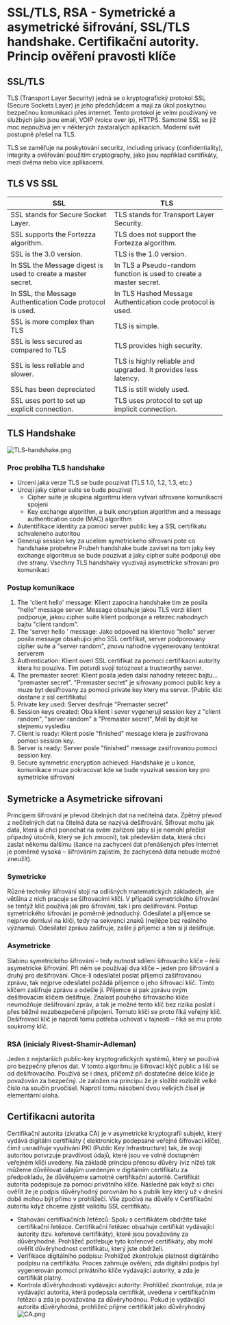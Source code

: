 # SSL/TLS, RSA - Symetrické a asymetrické šifrování, SSL/TLS handshake. Certifikační autority. Princip ověření pravosti klíče

## SSL/TLS

TLS (Transport Layer Security) jedná se o kryptografický protokol SSL (Secure Sockets Layer) je jeho předchůdcem a mají
za úkol poskytnou bezpečnou komunikaci přes internet. Tento protokol je velmi používaný ve službých jako jsou email,
VOIP (voice over ip), HTTPS. Samotné SSL se již moc nepoužívá jen v některých zastaralých aplikacích. Moderní svět
postupně přešel na TLS.

TLS se zaměřuje na poskytování securitz, including privacy (confidentiality), integrity a ověřování použitím
cryptography, jako jsou například certifikáty, mezi dvěma nebo více aplikacemi.

## TLS VS SSL

| SSL                                                          | TLS                                                                |
|--------------------------------------------------------------|--------------------------------------------------------------------|
| SSL stands for Secure Socket Layer.                          | TLS stands for Transport Layer Security.                           |
| SSL supports the Fortezza algorithm.                         | TLS does not support the Fortezza algorithm.                       |
| SSL is the 3.0 version.                                      | TLS is the 1.0 version.                                            |
| In SSL the Message digest is used to create a master secret. | In TLS a Pseudo-random function is used to create a master secret. |
| In SSL, the Message Authentication Code protocol is used.    | In TLS Hashed Message Authentication code protocol is used.        |
| SSL is more complex than TLS                                 | TLS is simple.                                                     |
| SSL is less secured as compared to TLS                       | TLS provides high security.                                        |
| SSL is less reliable and slower.                             | TLS is highly reliable and upgraded. It provides less latency.     |
| SSL has been depreciated                                     | TLS is still widely used.                                          |
| SSL uses port to set up explicit connection.                 | TLS uses protocol to set up implicit connection.                   |

## TLS Handshake

![TLS-handshake.png](TLS-handshake.png)

### Proc probiha TLS handshake

- Urceni jaka verze TLS se bude pouzivat (TLS 1.0, 1.2, 1.3, etc.)
- Urcuji jaky cipher suite se bude pouzivat
    - Cipher suite je skupina algoritmu ktera vytvari sifrovane komunikacni spojeni
    - Key exchange algorithm, a bulk encryption algorithm and a message authentication code (MAC) algorithm
- Autentifikace identity za pomoci server public key a SSL certifikatu schvaleneho autoritou
- Generuji session key za ucelem symetrickeho sifrovani pote co handshake probehne
  Prubeh handshake bude zaviset na tom jaky key exchange algoritmus se bude pouzivat a jaky cipher suite podporuji obe
  dve strany. Vsechny TLS handshaky vyuzivaji asymetricke sifrovani pro komunikaci

### Postup komunikace

1. The 'client hello' message: Klient zapocina handshake tim ze posila "hello" message server. Message obsahuje jakou
   TLS verzi klient podporuje, jakou cipher suite klient podporuje a retezec nahodnych bajtu "client random".
2. The 'server hello ' message: Jako odpoved na klientovo "hello" server posila message obsahujici jeho SSL certifikat,
   server podporovany cipher suite a "server random", znovu nahodne vygenerovany tentokrat serverem
3. Authentication: Klient overi SSL certifikat za pomoci certifikacni autority ktera ho pouziva. Tim potvrdi svoji
   totoznost a trustworthy server.
4. The premaster secret: Klient posila jeden dalsi nahodny retezec bajtu... "premaster secret". "Premaster secret" je
   sifrovany pomoci public key a muze byt desifrovany za pomoci private key ktery ma server. (Public klic dostane z ssl
   certifikatu)
5. Private key used: Server desifruje "Premaster secret"
6. Session keys created: Oba klient i sever vygeneruji session key z "client random", "server random" a "Premaster
   secret", Meli by dojit ke stejnemu vysledku
7. Client is ready: Klient posle "finished" message ktera je zasifrovana pomoci session key.
8. Server is ready: Server posle "finished" message zasifrovanou pomoci session key.
9. Secure symmetric encryption achieved: Handshake je u konce, komunikace muze pokracovat kde se bude vyuzivat session
   key pro symetricke sifrovani

## Symetricke a Asymetricke sifrovani

Principem šifrování je převod čitelných dat na nečitelná data. Zpětný převod z nečitelných dat na čitelná data se nazývá
dešifrování. Šifrovat mohu jak data, která si chci ponechat na svém zařízení (aby si je nemohl přečíst případný útočník,
který se jich zmocní), tak především data, která chci zaslat někomu dalšímu (šance na zachycení dat přenášených přes
Internet je poměrně vysoká – šifrováním zajistím, že zachycená data nebude možné zneužít).

### Symetricke

Různé techniky šifrování stojí na odlišných matematických základech, ale většina z nich pracuje se šifrovacími klíči. V
případě symetrického šifrování se tentýž klíč používá jak pro šifrování, tak i pro dešifrování. Postup symetrického
šifrování je poměrně jednoduchý. Odesílatel a příjemce se nejprve domluví na klíči, tedy na sekvenci znaků (nejlépe bez
reálného významu). Odesílatel zprávu zašifruje, zašle ji příjemci a ten si ji dešifruje.

### Asymetricke

Slabinu symetrického šifrování – tedy nutnost sdílení šifrovacího klíče – řeší asymetrické šifrování. Při něm se
používají dva klíče – jeden pro šifrování a druhý pro dešifrování. Chce-li odesílatel poslat příjemci zašifrovanou
zprávu, tak nejprve odesílatel požádá příjemce o jeho šifrovací klíč. Tímto klíčem zašifruje zprávu a odešle ji.
Příjemce si pak zprávu svým dešifrovacím klíčem dešifruje. Znalost pouhého šifrovacího klíče neumožňuje dešifrování
zpráv, a tak je možné tento klíč bez rizika poslat i přes běžné nezabezpečené připojení. Tomuto klíči se proto říká
veřejný klíč. Dešifrovací klíč je naproti tomu potřeba uchovat v tajnosti – říká se mu proto soukromý klíč.

### RSA (inicialy Rivest-Shamir-Adleman)

Jeden z nejstarších public-key kryptografických systémů, který se používá pro bezpečný přenos dat. V tomto algoritmu je
šifrovací klýč public a liší se od dešifrovacího. Používá se i dnes, přičemž při dostatečné délce klíče je považován za
bezpečný.
Je založen na principu že je složité rozložit velké číslo na součin prvočísel. Naproti tomu násobení dvou velkých čísel
je elementární úloha.

## Certifikacni autorita

Certifikační autorita (zkratka CA) je v asymetrické kryptografii subjekt, který vydává digitální certifikáty (
elektronicky podepsané veřejné šifrovací klíče), čímž usnadňuje využívání PKI (Public Key Infrastructure) tak, že svojí
autoritou potvrzuje pravdivost údajů, které jsou ve volně dostupném veřejném klíči uvedeny. Na základě principu přenosu
důvěry (viz níže) tak můžeme důvěřovat údajům uvedeným v digitálním certifikátu za předpokladu, že důvěřujeme samotné
certifikační autoritě.
Certifikát autorita podepisuje za pomocí privátního klíče. Následně pak když si chci ověřit že je podpis důvěryhodný
porovnám ho s publik key který už v dnešní době mohou být přímo v prohlížeči.
Vše zpočívá na důvěře v Certifikační autoritu když chceme zjistit validitu SSL certifikátu.

- Stahování certifikačních řetězců: Spolu s certifikátem obdržíte také certifikační řetězce. Certifikační řetězec
  obsahuje certifikát vydávající autority (tzv. kořenové certifikáty), které jsou považovány za důvěryhodné. Prohlížeč
  potřebuje tyto kořenové certifikáty, aby mohl ověřit důvěryhodnost certifikátu, který jste obdrželi.
- Verifikace digitálního podpisu: Prohlížeč zkontroluje platnost digitálního podpisu na certifikátu. Proces zahrnuje
  ověření, zda digitální podpis byl vygenerován pomocí privátního klíče vydávající autority, a zda je certifikát platný.
- Kontrola důvěryhodnosti vydávající autority: Prohlížeč zkontroluje, zda je vydávající autorita, která podepsala
  certifikát, uvedena v certifikačním řetězci a zda je považována za důvěryhodnou. Pokud je vydávající autorita
  důvěryhodná, prohlížeč přijme certifikát jako důvěryhodný
  ![CA.png](CA.png)